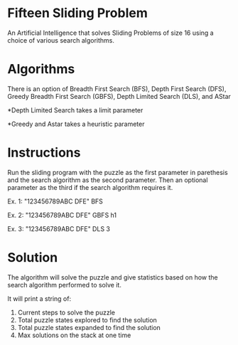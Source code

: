 # Fifteen Sliding Problem
An Artificial Intelligence that solves Sliding Problems of size 16 using a choice of various search algorithms.

# Algorithms
There is an option of Breadth First Search (BFS), Depth First Search (DFS), Greedy Breadth First Search (GBFS), Depth Limited Search (DLS), and AStar

*Depth Limited Search takes a limit parameter

*Greedy and Astar takes a heuristic parameter

# Instructions

Run the sliding program with the puzzle as the first parameter in parethesis and the search algorithm as the second parameter. Then an optional parameter as the third if the search algorithm requires it.

Ex. 1: "123456789ABC DFE" BFS

Ex. 2: "123456789ABC DFE" GBFS h1

Ex. 3: "123456789ABC DFE" DLS 3

# Solution

The algorithm will solve the puzzle and give statistics based on how the search algorithm performed to solve it.

It will print a string of:
1. Current steps to solve the puzzle
2. Total puzzle states explored to find the solution
3. Total puzzle states expanded to find the solution
4. Max solutions on the stack at one time
